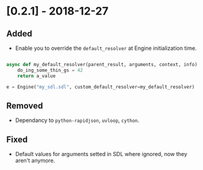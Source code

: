 # [0.2.1] - 2018-12-27

## Added

- Enable you to override the `default_resolver` at Engine initialization time.

```python

async def my_default_resolver(parent_result, arguments, context, info):
    do_ing_some_thin_gs = 42
    return a_value

e = Engine("my_sdl.sdl", custom_default_resolver=my_default_resolver)

```

## Removed

- Dependancy to `python-rapidjson`, `uvloop`, `cython`.

## Fixed

- Default values for arguments setted in SDL where ignored, now they aren't anymore.
